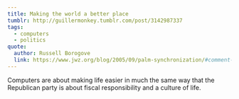 ```yaml
---
title: Making the world a better place
tumblr: http://guillermonkey.tumblr.com/post/3142987337
tags:
  - computers
  - politics
quote:
  author: Russell Borogove
  link: https://www.jwz.org/blog/2005/09/palm-synchronization/#comment-51437
---
```


Computers are about making life easier in much the same way that the Republican party is about fiscal responsibility and a culture of life.
